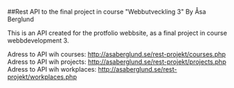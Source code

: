 ##Rest API to the final project in course "Webbutveckling 3" 
By Åsa Berglund

This is an API created for the protfolio webbsite, as a final project in course webbdevelopment 3.  

Adress to API wih courses: http://asaberglund.se/rest-projekt/courses.php
Adress to API wih projects: http://asaberglund.se/rest-projekt/projects.php
Adress to API wih workplaces: http://asaberglund.se/rest-projekt/workplaces.php

